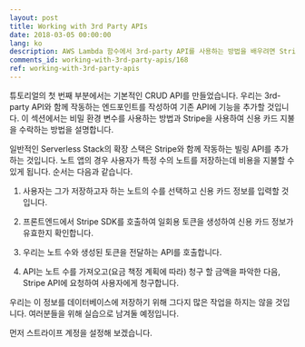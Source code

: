 ```yaml
---
layout: post
title: Working with 3rd Party APIs
date: 2018-03-05 00:00:00
lang: ko
description: AWS Lambda 함수에서 3rd-party API를 사용하는 방법을 배우려면 Stripe을 사용하여 결제 API를 작성해야합니다.
comments_id: working-with-3rd-party-apis/168
ref: working-with-3rd-party-apis
---
```


튜토리얼의 첫 번째 부분에서는 기본적인 CRUD API를 만들었습니다. 우리는 3rd-party API와 함께 작동하는 엔드포인트를 작성하여 기존 API에 기능을 추가할 것입니다. 이 섹션에서는 비밀 환경 변수를 사용하는 방법과 Stripe을 사용하여 신용 카드 지불을 수락하는 방법을 설명합니다.

일반적인 Serverless Stack의 확장 스택은 Stripe와 함께 작동하는 빌링 API를 추가하는 것입니다. 노트 앱의 경우 사용자가 특정 수의 노트를 저장하는데 비용을 지불할 수있게 됩니다. 순서는 다음과 같습니다.

1. 사용자는 그가 저장하고자 하는 노트의 수를 선택하고 신용 카드 정보를 입력할 것입니다.

2. 프론트엔드에서 Stripe SDK를 호출하여 일회용 토큰을 생성하여 신용 카드 정보가 유효한지 확인합니다.

3. 우리는 노트 수와 생성된 토큰을 전달하는 API를 호출합니다.

4. API는 노트 수를 가져오고(요금 책정 계획에 따라) 청구 할 금액을 파악한 다음, Stripe API에 요청하여 사용자에게 청구합니다.

우리는 이 정보를 데이터베이스에 저장하기 위해 그다지 많은 작업을 하지는 않을 것입니다. 여러분들을 위해 실습으로 남겨둘 예정입니다.

먼저 스트라이프 계정을 설정해 보겠습니다.


